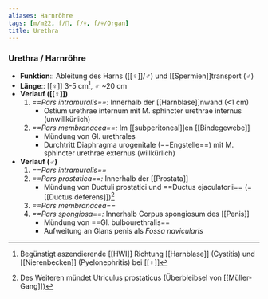 ```yaml
---
aliases: Harnröhre
tags: [m/m22, f/🍆, f/💀, f/💀/Organ]
title: Urethra
---
```

### Urethra / Harnröhre
- **Funktion**:: Ableitung des Harns ([[♀]]/♂) und [[Spermien]]transport (♂)
- **Länge**:: [[♀]] 3-5 cm[^1], ♂ ~20 cm
- **Verlauf ([[♀]])**
	1. *==Pars intramuralis==:* Innerhalb der [[Harnblase]]nwand (<1 cm)
		- Ostium urethrae internum mit M. sphincter urethrae internus (unwillkürlich)
	2. *==Pars membranacea==:* Im [[subperitoneal]]en [[Bindegewebe]]
		- Mündung von Gl. urethrales
		- Durchtritt Diaphragma urogenitale (==Engstelle==) mit M. sphincter urethrae externus (willkürlich)
- **Verlauf (♂)**
	1. *==Pars intramuralis==*
	2. *==Pars prostatica==:* Innerhalb der [[Prostata]]
		- Mündung von Ductuli prostatici und ==Ductus ejaculatorii== (= [[Ductus deferens]])[^2]
	3. *==Pars membranacea==*
	4. *==Pars spongiosa==:* Innerhalb Corpus spongiosum des [[Penis]]
		- Mündung von ==Gl. bulbourethralis==
		- Aufweitung an Glans penis als *Fossa navicularis*


[^1]: Begünstigt aszendierende [[HWI]] Richtung [[Harnblase]] (Cystitis) und [[Nierenbecken]] (Pyelonephritis) bei [[♀]] 
[^2]: Des Weiteren mündet Utriculus prostaticus (Überbleibsel von [[Müller-Gang]])